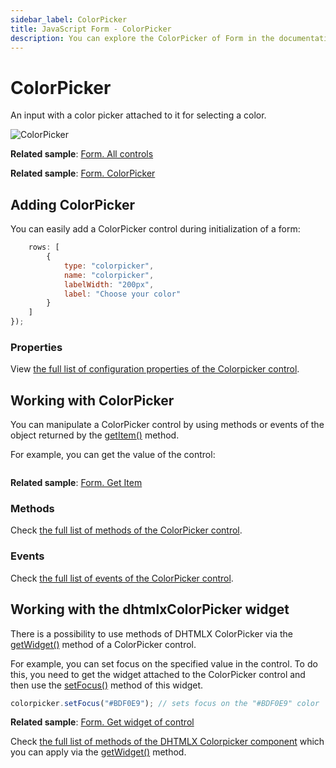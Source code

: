 ```yaml
---
sidebar_label: ColorPicker
title: JavaScript Form - ColorPicker 
description: You can explore the ColorPicker of Form in the documentation of the DHTMLX JavaScript UI library. Browse developer guides and API reference, try out code examples and live demos, and download a free 30-day evaluation version of DHTMLX Suite.
---
```


# ColorPicker

An input with a color picker attached to it for selecting a color.

![ColorPicker](../assets/form/form_colorpicker.png)

**Related sample**: [Form. All controls](https://snippet.dhtmlx.com/ikyyekxq)

**Related sample**: [Form. ColorPicker](https://snippet.dhtmlx.com/n52dl19s?tag=colorpicker_control)

## Adding ColorPicker

You can easily add a ColorPicker control during initialization of a form:

```javascript
    rows: [
		{
			type: "colorpicker",
            name: "colorpicker",
            labelWidth: "200px",
			label: "Choose your color"
		}
    ]
});
```

### Properties

View [the full list of configuration properties of the Colorpicker control](form/api/colorpicker/api_colorpicker_properties.md).

## Working with ColorPicker

You can manipulate a ColorPicker control by using methods or events of the object returned by the [getItem()](form/api/form_getitem_method.md) method.

For example, you can get the value of the control:

```javascript
```

**Related sample**: [Form. Get Item](https://snippet.dhtmlx.com/ocfas6go)

### Methods

Check [the full list of methods of the ColorPicker control](form/api/api_overview.md#color-picker-methods).

### Events

Check [the full list of events of the ColorPicker control](form/api/api_overview.md#color-picker-events).

## Working with the dhtmlxColorPicker widget

There is a possibility to use methods of DHTMLX ColorPicker via the [getWidget()](form/api/colorpicker/colorpicker_getwidget_method.md) method of a ColorPicker control.

For example, you can set focus on the specified value in the control. To do this, you need to get the widget attached to the ColorPicker control and then use the [setFocus()](colorpicker/api/colorpicker_setfocus_method.md) method of this widget.

```javascript
colorpicker.setFocus("#BDF0E9"); // sets focus on the "#BDF0E9" color
```

**Related sample**: [Form. Get widget of control](https://snippet.dhtmlx.com/0aqkdsi7)


Check [the full list of methods of the DHTMLX Colorpicker component](../../colorpicker/api/api_overview/#methods) which you can apply via the [getWidget()](../../form/api/colorpicker/colorpicker_getwidget_method/) method.